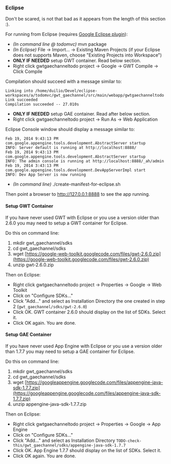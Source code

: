 
### Eclipse
Don't be scared, is not that bad as it appears from the length of this section :).

For running from Eclipse (requires [Google Eclipse plugin](https://developers.google.com/eclipse/)):

- _(In command line @ todomvc)_ mvn package
- _(In Eclipse)_ File -> Import... -> Existing Maven Projects (if your Eclipse does not supports Maven, choose "Existing Projects into Workspace")
- **ONLY IF NEEDED** setup GWT container. Read below section.
- Right click gwtgaechanneltodo project -> Google -> GWT Compile -> Click Compile

Compilation should succeed with a message similar to:

    Linking into /home/duilio/Devel/eclipse-workspaces/a/todomvc/gwt_gaechannel/src/main/webapp/gwtgaechanneltodo
    Link succeeded
    Compilation succeeded -- 27.010s

- **ONLY IF NEEDED** setup GAE container. Read after below section.
- Right click gwtgaechanneltodo project -> Run As -> Web Application

Eclipse Console window should display a message similar to:

    Feb 19, 2014 9:43:13 PM com.google.appengine.tools.development.AbstractServer startup
    INFO: Server default is running at http://localhost:8888/
    Feb 19, 2014 9:43:13 PM com.google.appengine.tools.development.AbstractServer startup
    INFO: The admin console is running at http://localhost:8888/_ah/admin
    Feb 19, 2014 3:43:13 PM com.google.appengine.tools.development.DevAppServerImpl start
    INFO: Dev App Server is now running

- _(In command line)_ ./create-manifest-for-eclipse.sh

Then point a browser to http://127.0.0.1:8888 to see the app running.

#### Setup GWT Container

If you have never used GWT with Eclipse or you use a version older than 2.6.0 you may need to setup a GWT container for Eclipse.

Do this on command line:

1. mkdir gwt_gaechannel/sdks
2. cd gwt_gaechannel/sdks
3. wget [https://google-web-toolkit.googlecode.com/files/gwt-2.6.0.zip](https://google-web-toolkit.googlecode.com/files/gwt-2.6.0.zip)
4. unzip gwt-2.6.0.zip

Then on Eclipse:

- Right click gwtgaechanneltodo project -> Properties -> Google -> Web Toolkit
- Click on "Configure SDKs..."
- Click "Add..." and select as Installation Directory the one created in step 2 (`gwt_gaechannel/sdks/gwt-2.6.0`)
- Click OK. GWT container 2.6.0 should display on the list of SDKs. Select it.
- Click OK again. You are done.

#### Setup GAE Container

If you have never used App Engine with Eclipse or you use a version older than 1.7.7 you may need to setup a GAE container for Eclipse.

Do this on command line:

1. mkdir gwt_gaechannel/sdks
2. cd gwt_gaechannel/sdks
3. wget [https://googleappengine.googlecode.com/files/appengine-java-sdk-1.7.7.zip](https://googleappengine.googlecode.com/files/appengine-java-sdk-1.7.7.zip)
4. unzip appengine-java-sdk-1.7.7.zip

Then on Eclipse:

- Right click gwtgaechanneltodo project -> Properties -> Google -> App Engine
- Click on "Configure SDKs..."
- Click "Add..." and select as Installation Directory `TODO-check-this/gwt_gaechannel/sdks/appengine-java-sdk-1.7.7`
- Click OK. App Engine 1.7.7 should display on the list of SDKs. Select it.
- Click OK again. You are done.
